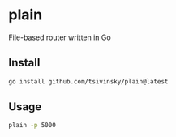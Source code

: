 # plain

File-based router written in Go

## Install

```bash
go install github.com/tsivinsky/plain@latest
```

## Usage

```bash
plain -p 5000
```
